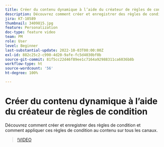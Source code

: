 ```yaml
---
title: Créer du contenu dynamique à l’aide du créateur de règles de condition
description: Découvrez comment créer et enregistrer des règles de condition et comment appliquer ces règles de condition au contenu sur tous les canaux.
jira: KT-10589
thumbnail: 3409815.jpg
feature: Personalization
doc-type: feature video
team: PM
role: User
level: Beginner
last-substantial-update: 2022-10-03T00:00:00Z
exl-id: 882c25c2-c990-4d20-9afe-fc5d4030bf0b
source-git-commit: 81f5cc22d46f89ee1c7164a92988311ca6036b8b
workflow-type: ht
source-wordcount: '56'
ht-degree: 100%

---
```


# Créer du contenu dynamique à l’aide du créateur de règles de condition

Découvrez comment créer et enregistrer des règles de condition et comment appliquer ces règles de condition au contenu sur tous les canaux.

>[!VIDEO](https://video.tv.adobe.com/v/3409815?quality=12&learn=on)
